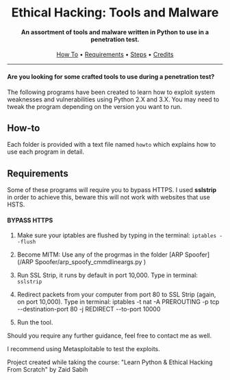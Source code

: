 <h1 align="center"> Ethical Hacking: Tools and Malware</h1>
<h4 align="center">An assortment of tools and malware written in Python to use in a penetration test.</h4>

<p align="center">
  <a href="#How-to">How To</a> •
  <a href="#Requirements">Requirements</a> •
  <a href="#Steps">Steps</a> •
  <a href="#Credits">Credits</a>
</p>

___

<h4>Are you looking for some crafted tools to use during a penetration test?</h4>
<p>
The following programs have been created to learn how to exploit system weaknesses and vulnerabilities using Python 2.X and 3.X.
You may need to tweak the program depending on the version you want to run.  
</p>

## How-to

Each folder is provided with a text file named ```howto``` which explains how to use each program in detail. 

## Requirements

Some of these programs will require you to bypass HTTPS. I used <strong>sslstrip</strong> in order to achieve this, beware this will not work with websites that use HSTS.

<h4>BYPASS HTTPS</h4>

1. Make sure your iptables are flushed by typing in the terminal: `iptables --flush`

2. Become MITM: Use any of the progrmas in the folder [ARP Spoofer](/ARP Spoofer/arp_spoofy_cmmdlineargs.py )

3. Run SSL Strip, it runs by default in port 10,000. Type in terminal: `sslstrip`

4. Redirect packets from your computer from port 80 to SSL Strip (again, on port 10,000). Type in terminal:
iptables -t nat -A PREROUTING -p tcp --destination-port 80 -j REDIRECT --to-port 10000

5. Run the tool. 

Should you require any further guidance, feel free to contact me as well. 

I recommend using Metasploitable to test the exploits. 



Project created while taking the course: "Learn Python & Ethical Hacking From Scratch" by Zaid Sabih
